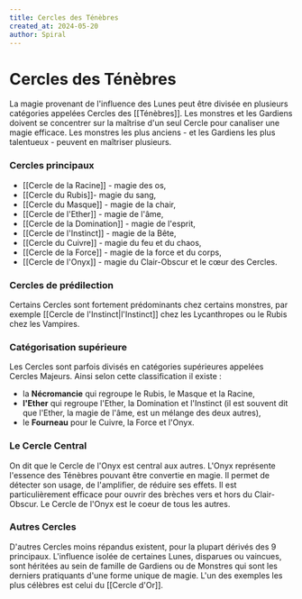 ```yaml
---
title: Cercles des Ténèbres
created_at: 2024-05-20
author: Spiral
---
```

# Cercles des Ténèbres
La magie provenant de l'influence des Lunes peut être divisée en plusieurs catégories appelées Cercles des [[Ténèbres]]. Les monstres et les Gardiens doivent se concentrer sur la maîtrise d'un seul Cercle pour canaliser une magie 
efficace. Les monstres les plus anciens - et les Gardiens les plus talentueux - peuvent en maîtriser plusieurs. 
### Cercles principaux
- [[Cercle de la Racine]] - magie des os,
- [[Cercle du Rubis]]- magie du sang,
- [[Cercle du Masque]] - magie de la chair,
- [[Cercle de l'Ether]] - magie de l'âme,
- [[Cercle de la Domination]] - magie de l'esprit,
- [[Cercle de l'Instinct]] - magie de la Bête,
- [[Cercle du Cuivre]] - magie du feu et du chaos,
- [[Cercle de la Force]] - magie de la force et du corps,
- [[Cercle de l'Onyx]] - magie du Clair-Obscur et le cœur des Cercles.
### Cercles de prédilection
Certains Cercles sont fortement prédominants chez certains monstres, par exemple [[Cercle de l'Instinct|l'Instinct]] chez les Lycanthropes ou le Rubis chez les Vampires.   
### Catégorisation supérieure
Les Cercles sont parfois divisés en catégories supérieures appelées Cercles Majeurs. Ainsi selon cette classification il existe :
* la **Nécromancie** qui regroupe le Rubis, le Masque et la Racine, 
* **l'Ether** qui regroupe l'Ether, la Domination et l'Instinct (il est souvent dit que l'Ether, la magie de l'âme, est un mélange des deux autres), 
* le **Fourneau** pour le Cuivre, la Force et l'Onyx.
### Le Cercle Central
On dit que le Cercle de l'Onyx est central aux autres. L'Onyx représente l'essence des Ténèbres pouvant être convertie en magie. Il permet de détecter son usage, de l'amplifier, de réduire ses effets. Il est particulièrement efficace pour ouvrir des brèches vers et hors du Clair-Obscur. Le Cercle de l'Onyx est le coeur de tous les autres.
### Autres Cercles
D'autres Cercles moins répandus existent, pour la plupart dérivés des 9 principaux. L'influence isolée de certaines Lunes, disparues ou vaincues, sont héritées au sein de famille de Gardiens ou de Monstres qui sont les derniers pratiquants d'une forme unique de magie. L'un des exemples les plus célèbres est celui du [[Cercle d'Or]].